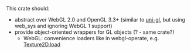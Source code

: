 This crate should:
* abstract over WebGL 2.0 and OpenGL 3.3+ (similar to [uni-gl](https://github.com/unrust/uni-gl), but using web_sys and ignoring WebGL 1 support)
* provide object-oriented wrappers for GL objects (? - same crate?)
  - WebGL: convenience loaders like in webgl-operate, e.g. [Texture2D.load](https://www.webgl-operate.org/doc/classes/texture2d.html#load)
